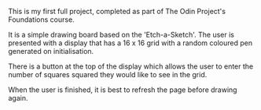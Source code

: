 This is my first full project, completed as part of The Odin Project's Foundations course.

It is a simple drawing board based on the 'Etch-a-Sketch'. The user is presented with a display that has a 16 x 16 grid with a random coloured pen generated on initialisation.

There is a button at the top of the display which allows the user to enter the number of squares squared they would like to see in the grid.

When the user is finished, it is best to refresh the page before drawing again.